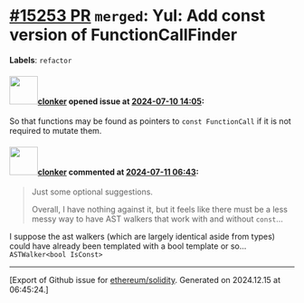 # [\#15253 PR](https://github.com/ethereum/solidity/pull/15253) `merged`: Yul: Add const version of FunctionCallFinder
**Labels**: `refactor`


#### <img src="https://avatars.githubusercontent.com/u/1685266?v=4" width="50">[clonker](https://github.com/clonker) opened issue at [2024-07-10 14:05](https://github.com/ethereum/solidity/pull/15253):

So that functions may be found as pointers to `const FunctionCall` if it is not required to mutate them.

#### <img src="https://avatars.githubusercontent.com/u/1685266?v=4" width="50">[clonker](https://github.com/clonker) commented at [2024-07-11 06:43](https://github.com/ethereum/solidity/pull/15253#issuecomment-2222154560):

> Just some optional suggestions.
> 
> Overall, I have nothing against it, but it feels like there must be a less messy way to have AST walkers that work with and without `const`...

I suppose the ast walkers (which are largely identical aside from types) could have already been templated with a bool template or so... `ASTWalker<bool IsConst>`


-------------------------------------------------------------------------------



[Export of Github issue for [ethereum/solidity](https://github.com/ethereum/solidity). Generated on 2024.12.15 at 06:45:24.]
